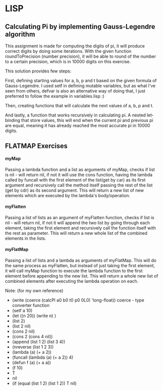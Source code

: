 # LISP

## Calculating Pi by implementing Gauss-Legendre algorithm

This assignment is made for computing the digits of pi, it will produce correct digits by doing some iterations. With the given function roundToPrecision (number precision), it will be able to round of the number to a certain precision, which is in 10000 digits on this exercise.

This solution provides few steps:

First, defining starting values for a, b, p and t based on the given formula of Gauss-Legendre. I used setf in defining mutable variables, but as what I've seen from others, defvar is also an alternative way of doing that, I just preferred to follow the example in variables.lisp :)

Then, creating functions that will calculate the next values of a, b, p and t.

And lastly, a function that works recursively in calculating pi. A nested let-binding that store values, this will end when the current pi and previous pi are equal, meaning it has already reached the most accurate pi in 10000 digits.

## FLATMAP Exercises
#### myMap
Passing a lambda function and a list as arguments of myMap, checks if list is nil - will return nil, if not it will use the cons function, having the lambda called by funcall with the first element of the list(get by car) as its first argument and  recursively call the method itself passing the rest of the list (get by cdr) as its second argument. This will return a new list of new elements which are executed by the lambda's body/operation.

#### myFlatten
Passing a list of lists as an argument of myFlatten function, checks if list is nil - will return nil, if not it will append the two list by going through each element, taking the first element and recursively call the function itself with the rest as parameter. This will return a new whole list of the combined elements in the lists.

#### myFlatMap
Passing a list of lists and a lambda as arguments of myFlatMap. This will do the same process as myFlatten, but instead of just taking the first element, it will call myMap function to execute the lambda function to the first element before appending to the new list. This will return a whole new list of combined elements after executing the lambda operation on each.


Note: (for my own reference)

* (write (coerce (calcPI a0 b0 t0 p0 0L0) 'long-float))
          coerce - type converter function
* (setf a 10)
* (let ((n 20))
  (write n)
  )
* (list 2)
* (list 2 nil)
* (cons 2 nil)
* (cons 2 (cons 4 nil))
* (append (list 1 2) (list 3 4))
* (nreverse (list 1 2 3))
* (lambda (a) (+ a 2))
* (funcall (lambda (a) (+ a 2)) 4) 
* (defun f (a) (+ a a))
* (f 10)
* T
* nil
* (if (equal (list 1 2) (list 1 2)) T nil)

